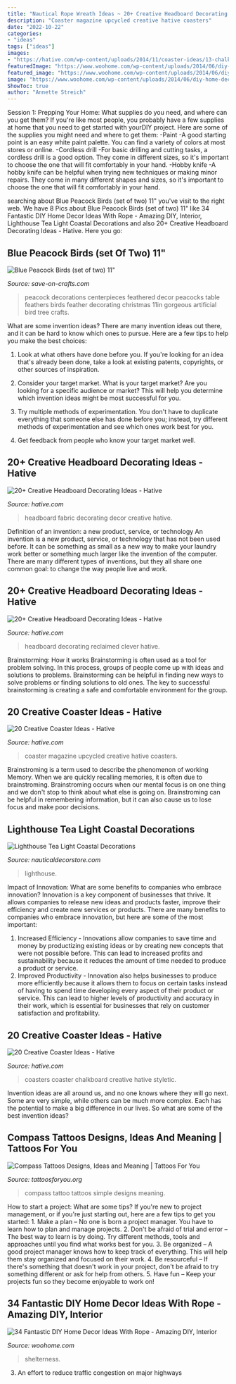 ```yaml
---
title: "Nautical Rope Wreath Ideas ~ 20+ Creative Headboard Decorating Ideas"
description: "Coaster magazine upcycled creative hative coasters"
date: "2022-10-22"
categories:
- "ideas"
tags: ["ideas"]
images:
- "https://hative.com/wp-content/uploads/2014/11/coaster-ideas/13-chalkboard-coasters.jpg"
featuredImage: "https://www.woohome.com/wp-content/uploads/2014/06/diy-home-decor-with-rope-12-2.jpg"
featured_image: "https://www.woohome.com/wp-content/uploads/2014/06/diy-home-decor-with-rope-12-2.jpg"
image: "https://www.woohome.com/wp-content/uploads/2014/06/diy-home-decor-with-rope-12-2.jpg"
ShowToc: true
author: "Annette Streich"
---
```



Session 1: Prepping Your Home: What supplies do you need, and where can you get them?
If you're like most people, you probably have a few supplies at home that you need to get started with yourDIY project. Here are some of the supplies you might need and where to get them:
-Paint -A good starting point is an easy white paint palette. You can find a variety of colors at most stores or online. 
-Cordless drill -For basic drilling and cutting tasks, a cordless drill is a good option. They come in different sizes, so it's important to choose the one that will fit comfortably in your hand. 
-Hobby knife -A hobby knife can be helpful when trying new techniques or making minor repairs. They come in many different shapes and sizes, so it's important to choose the one that will fit comfortably in your hand.

	

		
searching about Blue Peacock Birds (set of two) 11&quot; you've visit to the right web. We have 8 Pics about Blue Peacock Birds (set of two) 11&quot; like 34 Fantastic DIY Home Decor Ideas With Rope - Amazing DIY, Interior, Lighthouse Tea Light Coastal Decorations and also 20+ Creative Headboard Decorating Ideas - Hative. Here you go:
		
    
## Blue Peacock Birds (set Of Two) 11&quot;

<img loading=lazy src="https://d28xhcgddm1buq.cloudfront.net/product-images/peacock-decorations-11in-1.jpg" onerror="this.onerror=null;this.src='https://tse3.mm.bing.net/th?id=OIP.s9DeIMrsS-f_lsdVc-KnkwHaLG&amp;pid=15.1';" alt="Blue Peacock Birds (set of two) 11&quot;">

_Source: save-on-crafts.com_

>peacock decorations centerpieces feathered decor peacocks table feathers birds feather decorating christmas 11in gorgeous artificial bird tree crafts. 

	

What are some invention ideas?
There are many invention ideas out there, and it can be hard to know which ones to pursue. Here are a few tips to help you make the best choices:
1. Look at what others have done before you. If you're looking for an idea that's already been done, take a look at existing patents, copyrights, or other sources of inspiration.

2. Consider your target market. What is your target market? Are you looking for a specific audience or market? This will help you determine which invention ideas might be most successful for you.

3. Try multiple methods of experimentation. You don't have to duplicate everything that someone else has done before you; instead, try different methods of experimentation and see which ones work best for you.

4. Get feedback from people who know your target market well.

    
## 20+ Creative Headboard Decorating Ideas - Hative

<img loading=lazy src="https://hative.com/wp-content/uploads/2015/01/headboard-decorating-ideas/6-white-fabric-decor.jpg" onerror="this.onerror=null;this.src='https://tse2.mm.bing.net/th?id=OIP.k1zMLAMdoBWiZIdvEmsb3AHaLJ&amp;pid=15.1';" alt="20+ Creative Headboard Decorating Ideas - Hative">

_Source: hative.com_

>headboard fabric decorating decor creative hative. 

	

Definition of an invention: a new product, service, or technology
An invention is a new product, service, or technology that has not been used before. It can be something as small as a new way to make your laundry work better or something much larger like the invention of the computer. There are many different types of inventions, but they all share one common goal: to change the way people live and work.

    
## 20+ Creative Headboard Decorating Ideas - Hative

<img loading=lazy src="https://hative.com/wp-content/uploads/2015/01/headboard-decorating-ideas/8-clever-reclaimed-headboard.jpg" onerror="this.onerror=null;this.src='https://tse4.mm.bing.net/th?id=OIP.viUU_mISUdDQ20bxm4uFEQHaLD&amp;pid=15.1';" alt="20+ Creative Headboard Decorating Ideas - Hative">

_Source: hative.com_

>headboard decorating reclaimed clever hative. 

	

Brainstorming: How it works
Brainstorming is often used as a tool for problem solving. In this process, groups of people come up with ideas and solutions to problems. Brainstorming can be helpful in finding new ways to solve problems or finding solutions to old ones. The key to successful brainstorming is creating a safe and comfortable environment for the group.

    
## 20 Creative Coaster Ideas - Hative

<img loading=lazy src="https://hative.com/wp-content/uploads/2014/11/coaster-ideas/18-upcycled-magazine-coasters.jpg" onerror="this.onerror=null;this.src='https://tse1.mm.bing.net/th?id=OIP.QE-lj4gKTWjxmU_skCcnZwHaKw&amp;pid=15.1';" alt="20 Creative Coaster Ideas - Hative">

_Source: hative.com_

>coaster magazine upcycled creative hative coasters. 

	

Brainstroming is a term used to describe the phenomenon of working Memory. When we are quickly recalling memories, it is often due to brainstroming. Brainstroming occurs when our mental focus is on one thing and we don't stop to think about what else is going on. Brainstroming can be helpful in remembering information, but it can also cause us to lose focus and make poor decisions.

    
## Lighthouse Tea Light Coastal Decorations

<img loading=lazy src="https://cdn11.bigcommerce.com/s-y6fjj/images/stencil/1280x1280/products/391/607/NDHTL413__52689.1426269873.jpg?c=2" onerror="this.onerror=null;this.src='https://tse1.mm.bing.net/th?id=OIP.3CL2Xy-YGF4e4E8EYjhKIQHaM8&amp;pid=15.1';" alt="Lighthouse Tea Light Coastal Decorations">

_Source: nauticaldecorstore.com_

>lighthouse. 

	

Impact of Innovation: What are some benefits to companies who embrace innovation?
Innovation is a key component of businesses that thrive. It allows companies to release new ideas and products faster, improve their efficiency and create new services or products. There are many benefits to companies who embrace innovation, but here are some of the most important: 
1. Increased Efficiency - Innovations allow companies to save time and money by productizing existing ideas or by creating new concepts that were not possible before. This can lead to increased profits and sustainability because it reduces the amount of time needed to produce a product or service. 
2. Improved Productivity - Innovation also helps businesses to produce more efficiently because it allows them to focus on certain tasks instead of having to spend time developing every aspect of their product or service. This can lead to higher levels of productivity and accuracy in their work, which is essential for businesses that rely on customer satisfaction and profitability.

    
## 20 Creative Coaster Ideas - Hative

<img loading=lazy src="https://hative.com/wp-content/uploads/2014/11/coaster-ideas/13-chalkboard-coasters.jpg" onerror="this.onerror=null;this.src='https://tse4.mm.bing.net/th?id=OIP.3dDTso1D7j5CHAg6Zt3liwHaKs&amp;pid=15.1';" alt="20 Creative Coaster Ideas - Hative">

_Source: hative.com_

>coasters coaster chalkboard creative hative styletic. 

	

Invention ideas are all around us, and no one knows where they will go next. Some are very simple, while others can be much more complex. Each has the potential to make a big difference in our lives. So what are some of the best invention ideas?

    
## Compass Tattoos Designs, Ideas And Meaning | Tattoos For You

<img loading=lazy src="http://www.tattoosforyou.org/wp-content/uploads/2013/09/Simple-Compass-Tattoo.jpg" onerror="this.onerror=null;this.src='https://tse4.mm.bing.net/th?id=OIP.vDAy3kPqg5R9syk5hIMLSgHaJ6&amp;pid=15.1';" alt="Compass Tattoos Designs, Ideas and Meaning | Tattoos For You">

_Source: tattoosforyou.org_

>compass tattoo tattoos simple designs meaning. 

	

How to start a project: What are some tips?
If you're new to project management, or if you're just starting out, here are a few tips to get you started: 1. Make a plan – No one is born a project manager. You have to learn how to plan and manage projects. 2. Don't be afraid of trial and error – The best way to learn is by doing. Try different methods, tools and approaches until you find what works best for you. 3. Be organized – A good project manager knows how to keep track of everything. This will help them stay organized and focused on their work. 4. Be resourceful – If there's something that doesn't work in your project, don't be afraid to try something different or ask for help from others. 5. Have fun – Keep your projects fun so they become enjoyable to work on!

    
## 34 Fantastic DIY Home Decor Ideas With Rope - Amazing DIY, Interior

<img loading=lazy src="https://www.woohome.com/wp-content/uploads/2014/06/diy-home-decor-with-rope-12-2.jpg" onerror="this.onerror=null;this.src='https://tse4.mm.bing.net/th?id=OIP.JjSsBZQxTWeWnPw-MyLsbQHaLH&amp;pid=15.1';" alt="34 Fantastic DIY Home Decor Ideas With Rope - Amazing DIY, Interior">

_Source: woohome.com_

>shelterness. 

	

3. An effort to reduce traffic congestion on major highways 

